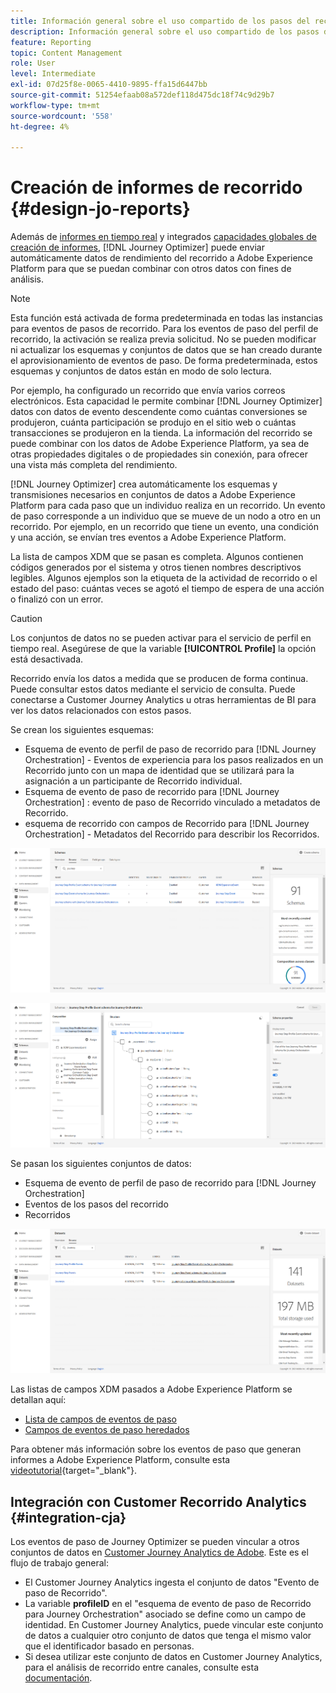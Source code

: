 ```yaml
---
title: Información general sobre el uso compartido de los pasos del recorrido
description: Información general sobre el uso compartido de los pasos del recorrido
feature: Reporting
topic: Content Management
role: User
level: Intermediate
exl-id: 07d25f8e-0065-4410-9895-ffa15d6447bb
source-git-commit: 51254efaab08a572def118d475dc18f74c9d29b7
workflow-type: tm+mt
source-wordcount: '558'
ht-degree: 4%

---
```


# Creación de informes de recorrido {#design-jo-reports}

Además de [informes en tiempo real](live-report.md) y integrados [capacidades globales de creación de informes](global-report.md), [!DNL Journey Optimizer] puede enviar automáticamente datos de rendimiento del recorrido a Adobe Experience Platform para que se puedan combinar con otros datos con fines de análisis.

>[!NOTE]
>
>Esta función está activada de forma predeterminada en todas las instancias para eventos de pasos de recorrido. Para los eventos de paso del perfil de recorrido, la activación se realiza previa solicitud. No se pueden modificar ni actualizar los esquemas y conjuntos de datos que se han creado durante el aprovisionamiento de eventos de paso. De forma predeterminada, estos esquemas y conjuntos de datos están en modo de solo lectura.

Por ejemplo, ha configurado un recorrido que envía varios correos electrónicos. Esta capacidad le permite combinar [!DNL Journey Optimizer] datos con datos de evento descendente como cuántas conversiones se produjeron, cuánta participación se produjo en el sitio web o cuántas transacciones se produjeron en la tienda. La información del recorrido se puede combinar con los datos de Adobe Experience Platform, ya sea de otras propiedades digitales o de propiedades sin conexión, para ofrecer una vista más completa del rendimiento.

[!DNL Journey Optimizer] crea automáticamente los esquemas y transmisiones necesarios en conjuntos de datos a Adobe Experience Platform para cada paso que un individuo realiza en un recorrido. Un evento de paso corresponde a un individuo que se mueve de un nodo a otro en un recorrido. Por ejemplo, en un recorrido que tiene un evento, una condición y una acción, se envían tres eventos a Adobe Experience Platform.

La lista de campos XDM que se pasan es completa. Algunos contienen códigos generados por el sistema y otros tienen nombres descriptivos legibles. Algunos ejemplos son la etiqueta de la actividad de recorrido o el estado del paso: cuántas veces se agotó el tiempo de espera de una acción o finalizó con un error.

>[!CAUTION]
>
>Los conjuntos de datos no se pueden activar para el servicio de perfil en tiempo real. Asegúrese de que la variable **[!UICONTROL Profile]** la opción está desactivada.

Recorrido envía los datos a medida que se producen de forma continua. Puede consultar estos datos mediante el servicio de consulta. Puede conectarse a Customer Journey Analytics u otras herramientas de BI para ver los datos relacionados con estos pasos.

Se crean los siguientes esquemas:

* Esquema de evento de perfil de paso de recorrido para [!DNL Journey Orchestration] - Eventos de experiencia para los pasos realizados en un Recorrido junto con un mapa de identidad que se utilizará para la asignación a un participante de Recorrido individual.
* Esquema de evento de paso de recorrido para [!DNL Journey Orchestration] : evento de paso de Recorrido vinculado a metadatos de Recorrido.
* esquema de recorrido con campos de Recorrido para [!DNL Journey Orchestration] - Metadatos del Recorrido para describir los Recorridos.

![](../assets/sharing1.png)

![](../assets/sharing2.png)

Se pasan los siguientes conjuntos de datos:

* Esquema de evento de perfil de paso de recorrido para [!DNL Journey Orchestration]
* Eventos de los pasos del recorrido
* Recorridos

![](../assets/sharing3.png)

Las listas de campos XDM pasados a Adobe Experience Platform se detallan aquí:

* [Lista de campos de eventos de paso](../reports/sharing-field-list.md)
* [Campos de eventos de paso heredados](../reports/sharing-legacy-fields.md)

Para obtener más información sobre los eventos de paso que generan informes a Adobe Experience Platform, consulte esta [videotutorial](https://experienceleague.adobe.com/docs/journey-orchestration-learn/tutorials/reporting-step-events-to-adobe-experience-platform.html){target=&quot;_blank&quot;}.

## Integración con Customer Recorrido Analytics {#integration-cja}

Los eventos de paso de Journey Optimizer se pueden vincular a otros conjuntos de datos en [Customer Journey Analytics de Adobe](https://experienceleague.adobe.com/docs/analytics-platform/using/cja-overview/cja-overview.html?lang=es). Este es el flujo de trabajo general:

* El Customer Journey Analytics ingesta el conjunto de datos &quot;Evento de paso de Recorrido&quot;.
* La variable **profileID** en el &quot;esquema de evento de paso de Recorrido para Journey Orchestration&quot; asociado se define como un campo de identidad. En Customer Journey Analytics, puede vincular este conjunto de datos a cualquier otro conjunto de datos que tenga el mismo valor que el identificador basado en personas.
* Si desea utilizar este conjunto de datos en Customer Journey Analytics, para el análisis de recorrido entre canales, consulte esta [documentación](https://experienceleague.adobe.com/docs/analytics-platform/using/cja-usecases/cross-channel.html).


